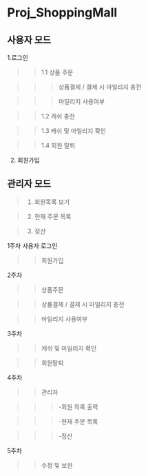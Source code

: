 Proj_ShoppingMall
=================

사용자 모드
-----------
  1.로그인

>>1.1 상품 주문

>>>상품결제 / 결제 시 마일리지 충전

>>>마일리지 사용여부

>>1.2 캐쉬 충전

>>1.3 캐쉬 및 마일리지 확인

>>1.4 회원 탈퇴

  2. 회원가입

관리자 모드
-----------

>1. 회원목록 보기

>2. 현재 주문 목록

>3. 정산

1주차 사용자 로그인

>>회원가입

2주차

>>상품주문

>>상품결제 / 결제 시 마일리지 충전

>>마일리지 사용여부

3주차

>>캐쉬 및 마일리지 확인

>>회원탈퇴

4주차

>>관리자

>>>-회원 목록 출력

>>>-현재 주문 목록

>>>-정산

5주차

>>수정 및 보완
